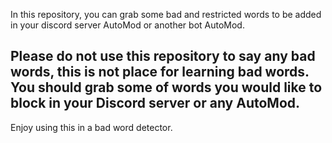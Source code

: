 In this repository, you can grab some bad and restricted words to be added in your discord server AutoMod or another bot AutoMod.

## Please do not use this repository to say any bad words, this is not place for learning bad words. You should grab some of words you would like to block in your Discord server or any AutoMod.
Enjoy using this in a bad word detector.
